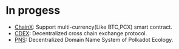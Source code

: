 # In progess
- [ChainX](https://github.com/chainx-org/ChainX): Support multi-currency(Like BTC,PCX) smart contract.
- [CDEX](): Decentralized cross chain exchange protocol.
- [PNS](https://www.polkaworld.org/pns): Decentralized Domain Name System of Polkadot Ecology.
